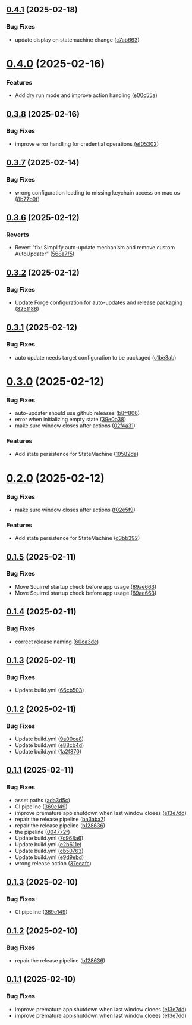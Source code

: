 ## [0.4.1](https://github.com/florianbeisel/hermesx/compare/v0.4.0...v0.4.1) (2025-02-18)


### Bug Fixes

* update display on statemachine change ([c7ab663](https://github.com/florianbeisel/hermesx/commit/c7ab663df1e5a11a4e0612f4140b39807c6d190b))

# [0.4.0](https://github.com/florianbeisel/hermesx/compare/v0.3.8...v0.4.0) (2025-02-16)

### Features

- Add dry run mode and improve action handling
  ([e00c55a](https://github.com/florianbeisel/hermesx/commit/e00c55a2ba4c5044897299efe16f334320f8c533))

## [0.3.8](https://github.com/florianbeisel/hermesx/compare/v0.3.7...v0.3.8) (2025-02-16)

### Bug Fixes

- improve error handling for credential operations
  ([ef05302](https://github.com/florianbeisel/hermesx/commit/ef0530291d66130e2fed4c138c56044449b56014))

## [0.3.7](https://github.com/florianbeisel/hermesx/compare/v0.3.6...v0.3.7) (2025-02-14)

### Bug Fixes

- wrong configuration leading to missing keychain access on mac os
  ([8b77b9f](https://github.com/florianbeisel/hermesx/commit/8b77b9fbb7ab6ab70496acb71572dc8edd979019))

## [0.3.6](https://github.com/florianbeisel/hermesx/compare/v0.3.5...v0.3.6) (2025-02-12)

### Reverts

- Revert "fix: Simplify auto-update mechanism and remove custom AutoUpdater"
  ([568a7f5](https://github.com/florianbeisel/hermesx/commit/568a7f54a14f293184840821dfeca0346ff44d6e))

## [0.3.2](https://github.com/florianbeisel/hermesx/compare/v0.3.1...v0.3.2) (2025-02-12)

### Bug Fixes

- Update Forge configuration for auto-updates and release packaging
  ([8251186](https://github.com/florianbeisel/hermesx/commit/825118693763f1a6ef7c5c7867074429e69a43ec))

## [0.3.1](https://github.com/florianbeisel/hermesx/compare/v0.3.0...v0.3.1) (2025-02-12)

### Bug Fixes

- auto update needs target configuration to be packaged
  ([c1be3ab](https://github.com/florianbeisel/hermesx/commit/c1be3ab4af58063a4420f2c64b0220501013465d))

# [0.3.0](https://github.com/florianbeisel/hermesx/compare/v0.2.0...v0.3.0) (2025-02-12)

### Bug Fixes

- auto-updater should use github releases
  ([b8ff806](https://github.com/florianbeisel/hermesx/commit/b8ff8064fb5a24322efb1461250b02ffb6ab36fd))
- error when initializing empty state
  ([39e0b38](https://github.com/florianbeisel/hermesx/commit/39e0b385bb35589dcb9ba9400562dcf80c252904))
- make sure window closes after actions
  ([02f4a31](https://github.com/florianbeisel/hermesx/commit/02f4a312fdbe94960adaf133a2072cb6bc30ef5e))

### Features

- Add state persistence for StateMachine
  ([10582da](https://github.com/florianbeisel/hermesx/commit/10582da30b84d79c25bc5517efcfade23613ddcc))

# [0.2.0](https://github.com/florianbeisel/hermesx/compare/v0.1.5...v0.2.0) (2025-02-12)

### Bug Fixes

- make sure window closes after actions
  ([f02e5f9](https://github.com/florianbeisel/hermesx/commit/f02e5f982af4a1482c8a4726c51ec10daadfe157))

### Features

- Add state persistence for StateMachine
  ([d3bb392](https://github.com/florianbeisel/hermesx/commit/d3bb392b3aa80aac5556efb773bdc52d63d34787))

## [0.1.5](https://github.com/florianbeisel/hermesx/compare/v0.1.4...v0.1.5) (2025-02-11)

### Bug Fixes

- Move Squirrel startup check before app usage
  ([89ae663](https://github.com/florianbeisel/hermesx/commit/89ae66324680cf3c65137ea0f3f86763cb948e22))
- Move Squirrel startup check before app usage
  ([89ae663](https://github.com/florianbeisel/hermesx/commit/89ae66324680cf3c65137ea0f3f86763cb948e22))

## [0.1.4](https://github.com/florianbeisel/hermesx/compare/v0.1.3...v0.1.4) (2025-02-11)

### Bug Fixes

- correct release naming
  ([60ca3de](https://github.com/florianbeisel/hermesx/commit/60ca3de36d440a8b4a912808d82af32fc2def2a0))

## [0.1.3](https://github.com/florianbeisel/hermesx/compare/v0.1.2...v0.1.3) (2025-02-11)

### Bug Fixes

- Update build.yml
  ([66cb503](https://github.com/florianbeisel/hermesx/commit/66cb503ac8fb5619c2b2ff21e5d9e12c4b86e4b7))

## [0.1.2](https://github.com/florianbeisel/hermesx/compare/v0.1.1...v0.1.2) (2025-02-11)

### Bug Fixes

- Update build.yml
  ([9a00ce8](https://github.com/florianbeisel/hermesx/commit/9a00ce85d18eb5348c6e165a4b4e467a2430a127))
- Update build.yml
  ([e88cb4d](https://github.com/florianbeisel/hermesx/commit/e88cb4d652fbf53c4a700813d9e07ccb7b34841d))
- Update build.yml
  ([1a2f370](https://github.com/florianbeisel/hermesx/commit/1a2f370a787e462a02219a0f1d64b30a48e53706))

## [0.1.1](https://github.com/florianbeisel/hermesx/compare/v0.1.0...v0.1.1) (2025-02-11)

### Bug Fixes

- asset paths
  ([ada3d5c](https://github.com/florianbeisel/hermesx/commit/ada3d5cc3a6efb23ac4aca17521f3220cb609a22))
- CI pipeline
  ([369e149](https://github.com/florianbeisel/hermesx/commit/369e149713f5f8a4a88fccfa0c810bab6fba2f37))
- improve premature app shutdown when last window cloees
  ([e13e7dd](https://github.com/florianbeisel/hermesx/commit/e13e7dd996c42ab2edc6c6e6816a7bfc93ca71b2))
- repair the release pipeline
  ([ba3aba7](https://github.com/florianbeisel/hermesx/commit/ba3aba71ece9a208d193f0ae359b198885ba9b56))
- repair the release pipeline
  ([b128636](https://github.com/florianbeisel/hermesx/commit/b1286368c23f2f792ac9f35599eb976e27f44317))
- the pipeline
  ([004772f](https://github.com/florianbeisel/hermesx/commit/004772fd609f9dfa19f942cff703f6d25b43eac9))
- Update build.yml
  ([7c968a6](https://github.com/florianbeisel/hermesx/commit/7c968a64f2248f672f2287a407772b5bc8ca8a20))
- Update build.yml
  ([e2b611e](https://github.com/florianbeisel/hermesx/commit/e2b611e045cbc98b7183e619c5c5d55b7416df7b))
- Update build.yml
  ([cb50763](https://github.com/florianbeisel/hermesx/commit/cb507637015ad6f0c21258dbfc9ed7239be81442))
- Update build.yml
  ([e9d9ebd](https://github.com/florianbeisel/hermesx/commit/e9d9ebdd83542df3180710675ca7326abb4cf465))
- wrong release action
  ([37eeafc](https://github.com/florianbeisel/hermesx/commit/37eeafcba8c95b565ea1cb5af1f56ac6a3de062b))

## [0.1.3](https://github.com/florianbeisel/hermesx/compare/v0.1.2...v0.1.3) (2025-02-10)

### Bug Fixes

- CI pipeline
  ([369e149](https://github.com/florianbeisel/hermesx/commit/369e149713f5f8a4a88fccfa0c810bab6fba2f37))

## [0.1.2](https://github.com/florianbeisel/hermesx/compare/v0.1.1...v0.1.2) (2025-02-10)

### Bug Fixes

- repair the release pipeline
  ([b128636](https://github.com/florianbeisel/hermesx/commit/b1286368c23f2f792ac9f35599eb976e27f44317))

## [0.1.1](https://github.com/florianbeisel/hermesx/compare/v0.1.0...v0.1.1) (2025-02-10)

### Bug Fixes

- improve premature app shutdown when last window cloees
  ([e13e7dd](https://github.com/florianbeisel/hermesx/commit/e13e7dd996c42ab2edc6c6e6816a7bfc93ca71b2))
- improve premature app shutdown when last window cloees
  ([e13e7dd](https://github.com/florianbeisel/hermesx/commit/e13e7dd996c42ab2edc6c6e6816a7bfc93ca71b2))
